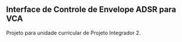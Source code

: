 ## Interface de Controle de Envelope ADSR para VCA
Projeto para unidade curricular de Projeto Integrador 2.
